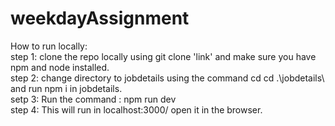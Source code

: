 # weekdayAssignment
How to run locally: <br />
step 1: clone the repo locally using git clone 'link' and make sure you have npm and node installed. <br />
step 2: change directory to jobdetails using the command cd  cd .\jobdetails\  and run npm i in jobdetails. <br />
setp 3: Run the command : npm run dev <br />
step 4: This will run in localhost:3000/ open it in the browser. <br />
